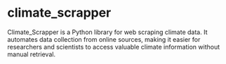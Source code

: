 # climate_scrapper
Climate_Scrapper is a Python library for web scraping climate data. It automates data collection from online sources, making it easier for researchers and scientists to access valuable climate information without manual retrieval.
